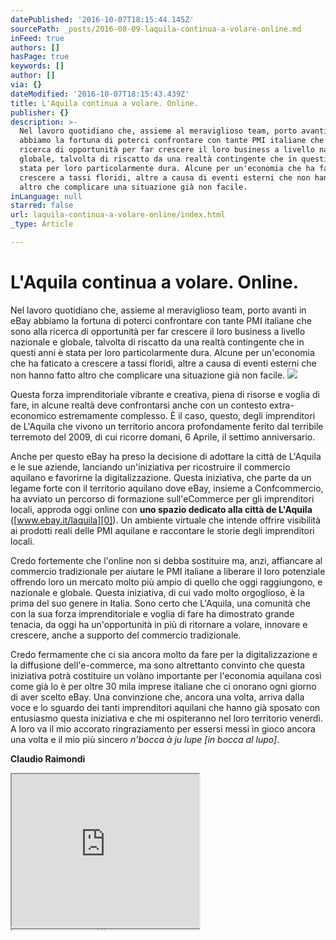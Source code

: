 ```yaml
---
datePublished: '2016-10-07T18:15:44.145Z'
sourcePath: _posts/2016-08-09-laquila-continua-a-volare-online.md
inFeed: true
authors: []
hasPage: true
keywords: []
author: []
via: {}
dateModified: '2016-10-07T18:15:43.439Z'
title: L'Aquila continua a volare. Online.
publisher: {}
description: >-
  Nel lavoro quotidiano che, assieme al meraviglioso team, porto avanti in eBay
  abbiamo la fortuna di poterci confrontare con tante PMI italiane che sono alla
  ricerca di opportunità per far crescere il loro business a livello nazionale e
  globale, talvolta di riscatto da una realtà contingente che in questi anni è
  stata per loro particolarmente dura. Alcune per un'economia che ha faticato a
  crescere a tassi floridi, altre a causa di eventi esterni che non hanno fatto
  altro che complicare una situazione già non facile.
inLanguage: null
starred: false
url: laquila-continua-a-volare-online/index.html
_type: Article

---
```

# L'Aquila continua a volare. Online.

Nel lavoro quotidiano che, assieme al meraviglioso team, porto avanti in eBay abbiamo la fortuna di poterci confrontare con tante PMI italiane che sono alla ricerca di opportunità per far crescere il loro business a livello nazionale e globale, talvolta di riscatto da una realtà contingente che in questi anni è stata per loro particolarmente dura. Alcune per un'economia che ha faticato a crescere a tassi floridi, altre a causa di eventi esterni che non hanno fatto altro che complicare una situazione già non facile.
![](https://the-grid-user-content.s3-us-west-2.amazonaws.com/fb6631d2-8d70-4c56-846d-260ed2c7a200.jpg)

Questa forza imprenditoriale vibrante e creativa, piena di risorse e voglia di fare, in alcune realtà deve confrontarsi anche con un contesto extra-economico estremamente complesso. È il caso, questo, degli imprenditori de L'Aquila che vivono un territorio ancora profondamente ferito dal terribile terremoto del 2009, di cui ricorre domani, 6 Aprile, il settimo anniversario.

Anche per questo eBay ha preso la decisione di adottare la città de L'Aquila e le sue aziende, lanciando un'iniziativa per ricostruire il commercio aquilano e favorirne la digitalizzazione. Questa iniziativa, che parte da un legame forte con il territorio aquilano dove eBay, insieme a Confcommercio, ha avviato un percorso di formazione sull'eCommerce per gli imprenditori locali, approda oggi online con **uno spazio dedicato alla città de L'Aquila** ([www.ebay.it/laquila][0]). Un ambiente virtuale che intende offrire visibilità ai prodotti reali delle PMI aquilane e raccontare le storie degli imprenditori locali.

Credo fortemente che l'online non si debba sostituire ma, anzi, affiancare al commercio tradizionale per aiutare le PMI italiane a liberare il loro potenziale offrendo loro un mercato molto più ampio di quello che oggi raggiungono, e nazionale e globale. Questa iniziativa, di cui vado molto orgoglioso, è la prima del suo genere in Italia. Sono certo che L'Aquila, una comunità che con la sua forza imprenditoriale e voglia di fare ha dimostrato grande tenacia, da oggi ha un'opportunità in più di ritornare a volare, innovare e crescere, anche a supporto del commercio tradizionale.

Credo fermamente che ci sia ancora molto da fare per la digitalizzazione e la diffusione dell'e-commerce, ma sono altrettanto convinto che questa iniziativa potrà costituire un volàno importante per l'economia aquilana così come già lo è per oltre 30 mila imprese italiane che ci onorano ogni giorno di aver scelto eBay. Una convinzione che, ancora una volta, arriva dalla voce e lo sguardo dei tanti imprenditori aquilani che hanno già sposato con entusiasmo questa iniziativa e che mi ospiteranno nel loro territorio venerdì. A loro va il mio accorato ringraziamento per essersi messi in gioco ancora una volta e il mio più sincero _n'bocca à ju lupe \[in bocca al lupo\]_.

**Claudio Raimondi**

<iframe src="https://the-grid.github.io/ed-userhtml/?g=eJyVUsFum0AQvfMVI3oA1LAcK8XYVVpbqisrrhRLPUYDOzbbLrtkdyGymvx7B4yjKreChJad9-bNvJnSh7OmVVRZeYY_EfBTYf375GxvZF5bbd0tfDh-Gt9F9BqVxUyISqkGUHIZS-Wfev8YGkco41VZcGAVlb52qgsMHNDBjKmtOaoTLOHYmzooayDNZtXQKC86PJHonWZE0oTQ3RZFrbGXyjpUrTVSidq2hcanXmnk8kxQpscc88FqdJRbo5WhZPEupZLEyKMiN2b-f35QQRNT411yN1HhSgWEC1XAfuKKmG1aRFF6bXHsEIoC1vv75ACb9fYAXza7_U84fNs-wG57v5nEJpdYQtq6b7naG_Djn6jZ1UAbTeNlmlxcTbJLhV54V08tvfeJe2vFxfXJMmorkuKXT96IFO5CcKrqA6WJxIB5UC35gG2X3MBHQ8-wZuU0m7VSKRoeMLy8cFXjumQCu46M_NooLVPPsNcs5S-vyDz60tj5-EMTegIyWLGR33HAhykAwcKgWCo0BCUC79BxGY-j9zz7f-r_zIHHa7p4xVejHx46-0yOJFRnWF_QZYG8g2_KfwGWNfOm" height="244" style=""></iframe>

<iframe src="https://the-grid.github.io/ed-userhtml/?g=eJzFkk1OwzAQhfc5ReQtJRYsq1IhEAskVmwRqhzbJFPZHst2FCqUu3AWTkYmPzTdlVVXtme-92b05E2UAXzK08HrOya8NyBFAnTcqKt9RMe22Vf2852ze4ku6c_E1jmrU_JrzqOstRUFhoqtRoZsCHgIWigZGlu-QExTF5K29Hwy2mpHRm9UH-xP1AQ99_Coo5bHCLRV3735K5JfX5j1gwWoxX5t2xaPRjQK8FWARaegkHi0JYUTdpg5cfkMnkBgRaUXxqAKOfJh4ct9jQkjBxcTpIb2FYZ_YLDCXE_8bhbsdCkOxd5X7Dinm67d6p-Z3J6fSWmwOjsUgi8axHi-Z1224eNP3f4Ck13-oQ" height="1" style=""></iframe>



[0]: http://www.ebay.it/laquila